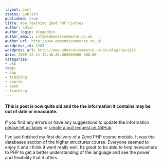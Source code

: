 ```yaml
---
layout: post
status: publish
published: true
title: Now Teaching Zend PHP Courses
author: admin
author_login: blogadmin
author_email: info@edmondscommerce.co.uk
author_url: http://www.edmondscommerce.co.uk
wordpress_id: 1283
wordpress_url: http://www.edmondscommerce.co.uk/blog/?p=1283
date: 2009-12-11 15:46:26.000000000 +00:00
categories:
- php
tags:
- php
- training
- course
- zend
- teaching
---
```

<div class="oldpost"><h4>This is post is now quite old and the the information it contains may be out of date or innacurate.</h4>
<p>
If you find any errors or have any suggestions to update the information <a href="http://edmondscommerce.github.io/contact-us/index.html">please let us know</a>
or <a href="https://github.com/edmondscommerce/edmondscommerce.github.io">create a pull request on GitHub</a>
</p>
</div>
I've just finished my first delivery of a Zend PHP course module. It was the databases section of the higher structures course. Everyone seemed to enjoy it and I think it went really well. Its great to be able to help newcomers to PHP to get a better understanding of the language and see the power and flexibility that it offers.
